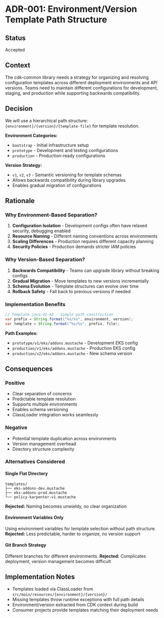 # ADR-001: Environment/Version Template Path Structure

## Status

Accepted

## Context

The cdk-common library needs a strategy for organizing and resolving configuration templates across different deployment
environments and API versions. Teams need to maintain different configurations for development, staging, and production
while supporting backwards compatibility.

## Decision

We will use a hierarchical path structure: `{environment}/{version}/{template-file}` for template resolution.

**Environment Categories:**

- `bootstrap` - Initial infrastructure setup
- `prototype` - Development and testing configurations
- `production` - Production-ready configurations

**Version Strategy:**

- `v1`, `v2`, `v3` - Semantic versioning for template schemas
- Allows backwards compatibility during library upgrades
- Enables gradual migration of configurations

## Rationale

### Why Environment-Based Separation?

1. **Configuration Isolation** - Development configs often have relaxed security, debugging enabled
2. **Resource Naming** - Different naming conventions across environments
3. **Scaling Differences** - Production requires different capacity planning
4. **Security Policies** - Production demands stricter IAM policies

### Why Version-Based Separation?

1. **Backwards Compatibility** - Teams can upgrade library without breaking configs
2. **Gradual Migration** - Move templates to new versions incrementally
3. **Schema Evolution** - Template structures can evolve over time
4. **Rollback Safety** - Fall back to previous versions if needed

### Implementation Benefits

```java
// Template.java:42-43 - Simple path construction
var prefix = String.format("%s/%s", environment, version);
var template = String.format("%s/%s", prefix, file);
```

**Path Examples:**

- `prototype/v1/eks/addons.mustache` - Development EKS config
- `production/v1/eks/addons.mustache` - Production EKS config
- `production/v2/eks/addons.mustache` - New schema version

## Consequences

### Positive

- Clear separation of concerns
- Predictable template resolution
- Supports multiple environments
- Enables schema versioning
- ClassLoader integration works seamlessly

### Negative

- Potential template duplication across environments
- Version management overhead
- Directory structure complexity

### Alternatives Considered

#### Single Flat Directory

```
templates/
├── eks-addons-dev.mustache
├── eks-addons-prod.mustache
└── policy-karpenter-v1.mustache
```

**Rejected:** Naming becomes unwieldy, no clear organization

#### Environment Variables Only

Using environment variables for template selection without path structure.
**Rejected:** Less predictable, harder to organize, no version support

#### Git Branch Strategy

Different branches for different environments.
**Rejected:** Complicates deployment, version management becomes difficult

## Implementation Notes

- Templates loaded via ClassLoader from `src/main/resources/{environment}/{version}/`
- Missing templates throw runtime exceptions with full path details
- Environment/version extracted from CDK context during build
- Consumer projects provide templates matching their deployment needs